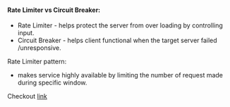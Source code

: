 
#### Rate Limiter vs Circuit Breaker:
  - Rate Limiter - helps protect the server from over loading by controlling input.
  - Circuit Breaker - helps client functional when the target server failed /unresponsive.

Rate Limiter pattern:
  - makes service highly available by limiting the number of request made during specific window.

Checkout [link](https://www.vinsguru.com/rate-limiter-pattern/)
